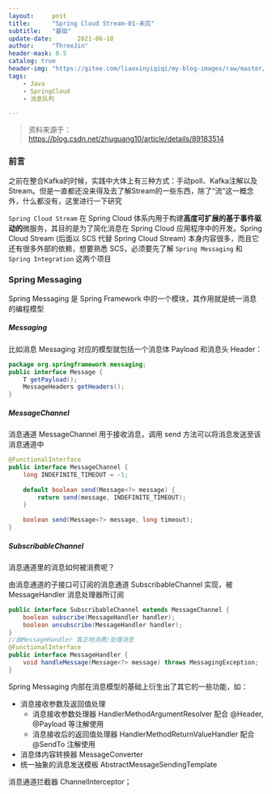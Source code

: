 ```yaml
---
layout:     post
title:      "Spring Cloud Stream-01-未完"
subtitle:   "基础"
update-date:       2021-06-10
author:     "ThreeJin"
header-mask: 0.5
catalog: true
header-img: "https://gitee.com/liaoxinyiqiqi/my-blog-images/raw/master/img/java-redis-bk.png"
tags:
    - Java
    - SpringCloud
    - 消息队列

---
```

> 资料来源于：https://blog.csdn.net/zhuguang10/article/details/89183514

### 前言
之前在整合Kafka的时候，实践中大体上有三种方式：手动poll、Kafka注解以及Stream。但是一直都还没来得及去了解Stream的一些东西，除了“流”这一概念外，什么都没有，这里进行一下研究

`Spring Cloud Stream` 在 Spring Cloud 体系内用于构建**高度可扩展的基于事件驱动的**微服务，其目的是为了简化消息在 Spring Cloud 应用程序中的开发。Spring Cloud Stream (后面以 SCS 代替 Spring Cloud Stream) 本身内容很多，而且它还有很多外部的依赖，想要熟悉 SCS，必须要先了解 `Spring Messaging` 和 `Spring Integration` 这两个项目
### Spring Messaging
Spring Messaging 是 Spring Framework 中的一个模块，其作用就是统一消息的编程模型

##### Messaging
比如消息 Messaging 对应的模型就包括一个消息体 Payload 和消息头 Header：  
```java
package org.springframework.messaging; 
public interface Message {
    T getPayload();
    MessageHeaders getHeaders(); 
}
```
##### MessageChannel
消息通道 MessageChannel 用于接收消息，调用 send 方法可以将消息发送至该消息通道中

```java
@FunctionalInterface 
public interface MessageChannel {
    long INDEFINITE_TIMEOUT = -1;
    
    default boolean send(Message<?> message) {
        return send(message, INDEFINITE_TIMEOUT);
    }
    
    boolean send(Message<?> message, long timeout);
}
```

##### SubscribableChannel
消息通道里的消息如何被消费呢？

由消息通道的子接口可订阅的消息通道 SubscribableChannel 实现，被 MessageHandler 消息处理器所订阅

```java
public interface SubscribableChannel extends MessageChannel {
    boolean subscribe(MessageHandler handler);
    boolean unsubscribe(MessageHandler handler); 
}
//由MessageHandler 真正地消费/处理消息
@FunctionalInterface 
public interface MessageHandler {
    void handleMessage(Message<?> message) throws MessagingException; 
}
```

Spring Messaging 内部在消息模型的基础上衍生出了其它的一些功能，如：

- 消息接收参数及返回值处理  
    - 消息接收参数处理器 HandlerMethodArgumentResolver 配合 @Header, @Payload 等注解使用  
    - 消息接收后的返回值处理器 HandlerMethodReturnValueHandler 配合 @SendTo 注解使用  
- 消息体内容转换器 MessageConverter  
- 统一抽象的消息发送模板 AbstractMessageSendingTemplate


消息通道拦截器 ChannelInterceptor；
